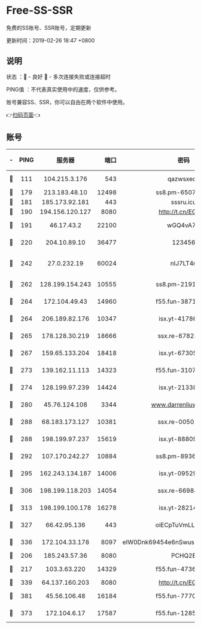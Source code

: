 # Free-SS-SSR

免费的SS账号、SSR账号，定期更新

更新时间：2019-02-26 18:47 +0800

## 说明

状态     ：🙂 - 良好 🙁 - 多次连接失败或连接超时

PING值   ：不代表真实使用中的速度，仅供参考。

账号兼容SS、SSR，你可以自由在两个软件中使用。

👉[扫码页面](https://liesauer.github.io/free-ss-ssr.github.io/)👈

## 账号

|-|PING|服务器|端口|密码|加密方式|区域|
|:----:|:----:|:-----:|-----:|:----:|:----:|:----:|
|🙂|111|104.215.3.176|543|qazwsxedc|aes-256-gcm|JP|
|🙂|179|213.183.48.10|12498|ss8.pm-65077768|rc4-md5|RU|
|🙂|181|185.173.92.181|443|sssru.icu|rc4-md5|RU|
|🙂|190|194.156.120.127|8080|http://t.cn/EGJIyrl|rc4-md5|RU|
|🙂|191|46.17.43.2|22100|wGQ4vA7D|aes-256-gcm|RU|
|🙂|220|204.10.89.10|36477|123456|aes-256-cfb|US|
|🙂|242|27.0.232.19|60024|nIJ7LT4n|xchacha20-ietf-poly1305|HK|
|🙂|262|128.199.154.243|10555|ss8.pm-21916657|aes-256-cfb|SG|
|🙂|264|172.104.49.43|14960|f55.fun-38711662|aes-256-cfb|SG|
|🙂|264|206.189.82.176|10347|isx.yt-41786271|aes-256-cfb|SG|
|🙂|265|178.128.30.219|18666|ssx.re-67823309|aes-256-cfb|SG|
|🙂|267|159.65.133.204|18418|isx.yt-67305082|aes-256-cfb|SG|
|🙂|273|139.162.11.113|14323|f55.fun-31072874|aes-256-cfb|SG|
|🙂|274|128.199.97.239|14424|isx.yt-21338454|aes-256-cfb|SG|
|🙂|280|45.76.124.108|3344|www.darrenliuwei.com|aes-256-cfb|AU|
|🙂|288|68.183.173.127|10381|ssx.re-00501672|aes-256-cfb|US|
|🙂|288|198.199.97.237|15619|isx.yt-88809686|aes-256-cfb|US|
|🙂|292|107.170.242.27|10884|ss8.pm-89367697|aes-256-cfb|US|
|🙂|295|162.243.134.187|14006|isx.yt-09529412|aes-256-cfb|US|
|🙂|306|198.199.118.203|14054|ssx.re-66984414|aes-256-cfb|US|
|🙂|313|198.199.100.178|16278|isx.yt-28214890|aes-256-cfb|US|
|🙂|327|66.42.95.136|443|oiECpTuVmLLxk4Ts|aes-256-cfb|US|
|🙂|336|172.104.33.178|8097|eIW0Dnk69454e6nSwuspv9DmS201tQ0D|aes-256-cfb|SG|
|🙂|206|185.243.57.36|8080|PCHQ2E|rc4-md5|US|
|🙂|217|103.3.63.220|14329|f55.fun-47367810|aes-256-cfb|SG|
|🙂|339|64.137.160.203|8080|http://t.cn/EGJIyrl|rc4-md5|CA|
|🙂|381|45.56.106.48|16184|f55.fun-77705055|aes-256-cfb|US|
|🙁|373|172.104.6.17|17587|f55.fun-12854977|aes-256-cfb|US|
